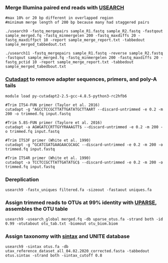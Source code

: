 ### Merge Illumina paired end reads with [USEARCH](https://doi.org/10.1093/bioinformatics/btq461)
```
#max 10% or 20 bp different in overlapped region
#minimum merge length of 200 bp because many had staggered pairs

./usearch9 -fastq_mergepairs sample_R1.fastq sample_R2.fastq -fastqout sample_merged.fq -fastq_minmergelen 200 -fastq_maxdiffs 20 -fastq_maxdiffpct 10 -report sample_merge_report.txt -tabbedout sample_merged_tabbedout.txt

./usearch11 -fastq_mergepairs sample_R1.fastq -reverse sample_R2.fastq -fastqout sample_merged.fq -fastq_minmergelen 200 -fastq_maxdiffs 20 -fastq_pctid 10 -report sample_merge_report.txt -tabbedout sample_merged_tabedbout.txt
```
### [Cutadapt](https://doi.org/10-12.10.14806/ej.17.1.200 ) to remove adapter sequences, primers, and poly-A tails
```
module load py-cutadapt2-2.5-gcc-4.8.5-python3-rc2hfb6

#Trim ITS4-FUN primer (Taylor et al. 2016)
cutadapt -g ^AGCCTCCGCTTATTGATATGCTTAART --discard-untrimmed -e 0.2 -m 200 -o trimmed.fq input.fastq

#Trim 5.8S-FUN primer (Taylore et al. 2016)
cutadapt -a AGWGATCCRTTGYYRAAAGTT$ --discard-untrimmed -e 0.2 -m 200 -o trimmed.fq input.fastq

#Trim ITS3F primer (White et al. 1990)
cutadapt -g ^GCATCGATGAAGAACGCAGC --discard-untrimmed -e 0.2 -m 200 -o trimmed.fq input.fastq 

#Trim ITS4R primer (White et al. 1990)
cutadapt -a TCCTCCGCTTATTGATATGC$ --discard-untrimmed -e 0.2 -m 200 -o trimmed.fq input.fastq
```
### Dereplication
```
usearch9 -fastx_uniques filtered.fa -sizeout -fastaout uniques.fa
```
### Assign trimmed reads to OTUs at 99% identity with [UPARSE](https://doi.org/10.1038/nmeth.2604), assembles the OTU table
```
usearch9 -usearch_global merged.fq -db uparse_otus.fa -strand both -id 0.99 -otutabout otu_tab.txt -biomout otu_biom.biom
```
### Assign taxonomy with [sintax](https://doi.org/10.1101/074161) and UNITE database 
```
usearch9 -sintax otus.fa -db utax_reference_dataset_all_04.02.2020_corrected.fasta -tabbedout otus.sintax -strand both -sintax_cutoff 0.8
```
